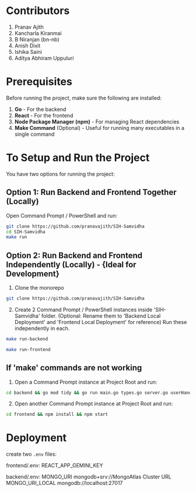 # Contributors

1. Pranav Ajith
2. Kancharla Kiranmai
3. B Niranjan (bn-nb)
4. Anish Dixit
5. Ishika Saini
6. Aditya Abhiram Uppuluri

# Prerequisites

Before running the project, make sure the following are installed:

1. **Go** - For the backend
2. **React** - For the frontend
3. **Node Package Manager (npm)** - For managing React dependencies
4. **Make Command** (Optional) - Useful for running many executables in a single command

# To Setup and Run the Project

You have two options for running the project:

## Option 1: Run Backend and Frontend Together (Locally)

Open Command Prompt / PowerShell and run:

```bash
git clone https://github.com/pranavajith/SIH-Samvidha
cd SIH-Samvidha
make run
```

## Option 2: Run Backend and Frontend Independently (Locally) - {Ideal for Development}

1. Clone the monorepo

```bash
git clone https://github.com/pranavajith/SIH-Samvidha
```

2. Create 2 Command Prompt / PowerShell instances inside 'SIH-Samvidha' folder. (Optional: Rename them to 'Backend Local Deployment' and 'Frontend Local Deployment' for reference) Run these independently in each.

```bash
make run-backend
```

```bash
make run-frontend
```

## If 'make' commands are not working

1. Open a Command Prompt instance at Project Root and run:

```bash
cd backend && go mod tidy && go run main.go types.go server.go userHandler.go lobbyHandler.go
```

2. Open another Command Prompt instance at Project Root and run:

```bash
cd frontend && npm install && npm start
```

# Deployment

create two `.env` files:

frontend/.env:
    REACT_APP_GEMINI_KEY

backend/.env: 
    MONGO_URI           mongodb+srv://MongoAtlas Cluster URL
    MONGO_URI_LOCAL     mongodb://localhost:27017

